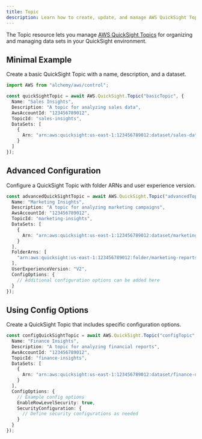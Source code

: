 ```yaml
---
title: Topic
description: Learn how to create, update, and manage AWS QuickSight Topics using Alchemy Cloud Control.
---
```


The Topic resource lets you manage [AWS QuickSight Topics](https://docs.aws.amazon.com/quicksight/latest/userguide/) for organizing and managing data sets in your QuickSight environment.

## Minimal Example

Create a basic QuickSight Topic with a name, description, and a dataset.

```ts
import AWS from "alchemy/aws/control";

const quickSightTopic = await AWS.QuickSight.Topic("basicTopic", {
  Name: "Sales Insights",
  Description: "A topic for analyzing sales data",
  AwsAccountId: "123456789012",
  TopicId: "sales-insights",
  DataSets: [
    {
      Arn: "arn:aws:quicksight:us-east-1:123456789012:dataset/sales-data"
    }
  ]
});
```

## Advanced Configuration

Configure a QuickSight Topic with folder ARNs and user experience version.

```ts
const advancedQuickSightTopic = await AWS.QuickSight.Topic("advancedTopic", {
  Name: "Marketing Insights",
  Description: "A topic for analyzing marketing campaigns",
  AwsAccountId: "123456789012",
  TopicId: "marketing-insights",
  DataSets: [
    {
      Arn: "arn:aws:quicksight:us-east-1:123456789012:dataset/marketing-data"
    }
  ],
  FolderArns: [
    "arn:aws:quicksight:us-east-1:123456789012:folder/marketing-reports"
  ],
  UserExperienceVersion: "V2",
  ConfigOptions: {
    // Additional configuration options can be added here
  }
});
```

## Using Config Options

Create a QuickSight Topic that includes specific configuration options.

```ts
const configQuickSightTopic = await AWS.QuickSight.Topic("configTopic", {
  Name: "Finance Insights",
  Description: "A topic for analyzing financial reports",
  AwsAccountId: "123456789012",
  TopicId: "finance-insights",
  DataSets: [
    {
      Arn: "arn:aws:quicksight:us-east-1:123456789012:dataset/finance-data"
    }
  ],
  ConfigOptions: {
    // Example config options
    EnableRowLevelSecurity: true,
    SecurityConfiguration: {
      // Define security configurations as needed
    }
  }
});
```